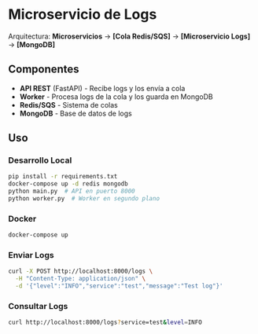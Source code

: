 # Microservicio de Logs

Arquitectura: **Microservicios** → **[Cola Redis/SQS]** → **[Microservicio Logs]** → **[MongoDB]**

## Componentes
- **API REST** (FastAPI) - Recibe logs y los envía a cola
- **Worker** - Procesa logs de la cola y los guarda en MongoDB
- **Redis/SQS** - Sistema de colas
- **MongoDB** - Base de datos de logs

## Uso

### Desarrollo Local
```bash
pip install -r requirements.txt
docker-compose up -d redis mongodb
python main.py  # API en puerto 8000
python worker.py  # Worker en segundo plano
```

### Docker
```bash
docker-compose up
```

### Enviar Logs
```bash
curl -X POST http://localhost:8000/logs \
  -H "Content-Type: application/json" \
  -d '{"level":"INFO","service":"test","message":"Test log"}'
```

### Consultar Logs
```bash
curl http://localhost:8000/logs?service=test&level=INFO
```
